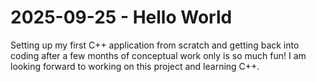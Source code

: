 # 2025-09-25 - Hello World

Setting up my first C++ application from scratch and getting back into coding after a few months of conceptual work only
is so much fun! I am looking forward to working on this project and learning C++.